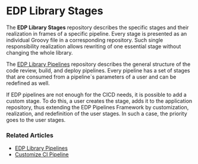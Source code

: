 # EDP Library Stages

The **EDP Library Stages** repository describes the specific stages and their realization in frames of a specific pipeline. 
Every stage is presented as an individual Groovy file in a corresponding repository. Such single responsibility 
realization allows rewriting of one essential stage without changing the whole library. 

The [EDP Library Pipelines](https://github.com/epmd-edp/edp-library-pipelines/blob/master/README.md#edp-library-pipelines) repository describes the general structure of the code review, build, and deploy pipelines.
Every pipeline has a set of stages that are consumed from a pipeline`s parameters of a user and can be redefined 
as well. 

If EDP pipelines are not enough for the CICD needs, it is possible to add a custom stage. To do this, a user 
creates the stage, adds it to the application repository, thus extending the EDP Pipelines Framework by customization, 
realization, and redefinition of the user stages. In such a case, the priority goes to the user stages.

### Related Articles
- [EDP Library Pipelines](https://github.com/epmd-edp/edp-library-pipelines/blob/master/README.md#edp-library-pipelines)
- [Customize CI Pipeline](https://github.com/epmd-edp/edp-library-pipelines/blob/master/documentation/customize_ci_pipeline.md#customize-ci-pipeline)

